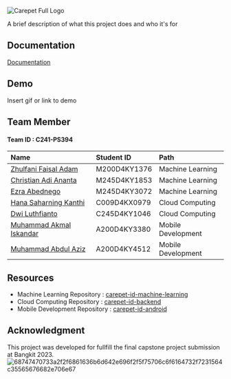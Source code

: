 ![Carepet Full Logo](https://github.com/Carepet-ID/.github/assets/90903908/00de59e2-0412-48fb-a7da-985d873e7f51)

A brief description of what this project does and who it's for


## Documentation

[Documentation](https://linktodocumentation)


## Demo

Insert gif or link to demo


## Team Member

#### Team ID : C241-PS394


| Name | Student ID     | Path                       |
| :-------- | :------- | :-------------------------------- |
| [Zhulfani Faisal Adam](https://github.com/zhulfani)      | M200D4KY1376 | Machine Learning |
| [Christian Adi Ananta](https://github.com/Chr1ztt)      | M245D4KY1853 | Machine Learning |
| [Ezra Abednego](https://github.com/Ezpzx)      | M245D4KY3072 | Machine Learning |
| [Hana Saharning Kanthi ](https://github.com/hanaask)      | C009D4KX0979 | Cloud Computing |
| [Dwi Luthfianto](https://github.com/dwiluthfianto)      | C245D4KY1046 | Cloud Computing |
| [Muhammad Akmal Iskandar](https://github.com/dwiluthfianto)      | A200D4KY3380 | Mobile Development |
| [Muhammad Abdul Aziz](https://github.com/dwiluthfianto)      | A200D4KY4512 | Mobile Development |


## Resources

- Machine Learning Repository   : [carepet-id-machine-learning](https://github.com/Carepet-ID/carepet-id-machine-learning)
- Cloud Computing Repository    : [carepet-id-backend](https://github.com/Carepet-ID/carepet-id-backend)
- Mobile Development Repository : [carepet-id-android](https://github.com/Carepet-ID/carepet-id-android)

## Acknowledgment
This project was developed for fullfill the final capstone project submission at Bangkit 2023.
![68747470733a2f2f6861636b6d642e696f2f5f75706c6f6164732f7231564c35565676682e706e67](https://github.com/Carepet-ID/.github/assets/90903908/154015d4-fc80-444d-80ca-97a38c9e1a6c)
